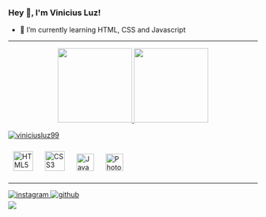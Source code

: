### Hey 👋, I'm Vinicius Luz!  
- 📘 I’m currently learning HTML, CSS and Javascript 
----

  
<!--Mostra o "status" do perfil-->
<div align="center">
  <a href="https://github.com/ViniciusLuz99">
  <img height="150px" src="https://github-readme-stats.vercel.app/api?username=ViniciusLuz99&show_icons=true&include_all_commits=true&count_private=true&theme=dark&amp"/>
  <img height="150px" src="https://github-readme-stats.vercel.app/api/top-langs/?username=ViniciusLuz99&layout=compact&langs_count=7&theme=dark&amp"/>
</div>
<!-- teste-->
<p><img align="center" src="https://github-readme-streak-stats.herokuapp.com/?user=viniciusluz99&" alt="viniciusluz99" /></p>


<!--Linguagens que vc sabe usar-->
<div align="left">  
 <a href="https://en.wikipedia.org/wiki/HTML5" target="_blank"><img style="margin: 10px" src="https://profilinator.rishav.dev/skills-assets/html5-original-wordmark.svg" alt="HTML5" height="40" /></a>  
<a href="https://www.w3schools.com/css/" target="_blank"><img style="margin: 10px" src="https://profilinator.rishav.dev/skills-assets/css3-original-wordmark.svg" alt="CSS3" height="40" /></a>
<a href="https://www.javascript.com/" target="_blank"><img style="margin: 10px" src="https://profilinator.rishav.dev/skills-assets/javascript-original.svg" alt="JavaScript" height="35" /></a> 
<a href="https://www.adobe.com/in/products/photoshop.html" target="_blank"><img style="margin: 10px" src="https://profilinator.rishav.dev/skills-assets/photoshop-plain.svg" alt="Photoshop" height="35" /></a>  
</div> 
 
----  

<!--Redes Sociais-->
<div align="left">
<a href="https://instagram.com/ViniLuz99" target="_blank">
<img src=https://img.shields.io/badge/Instagram-E4405F?style=for-the-badge&logo=instagram&logoColor=white alt=instagram style="margin-bottom: 5px;" />
</a>
<a href="https://github.com/ViniciusLuz99" target="_blank">
<img src=https://img.shields.io/badge/GitHub-100000?style=for-the-badge&logo=github&logoColor=white alt=github style="margin-bottom: 5px;" />
</a>  
</div> 

<!-- contador de views do perfil-->
<div align="left">
<img src="https://komarev.com/ghpvc/?username=ViniciusLuz99&&style=flat-square" align="left" /> 
</div>  



